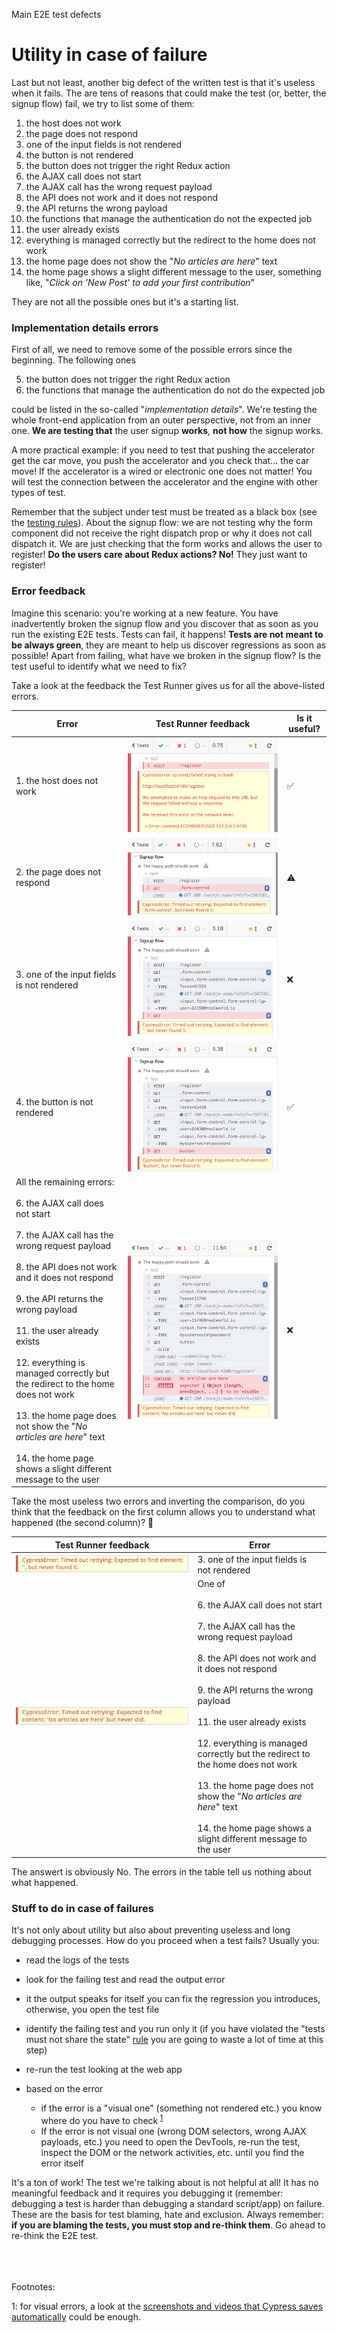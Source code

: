 Main E2E test defects

# Utility in case of failure

Last but not least, another big defect of the written test is that it's useless when it fails. The are tens of reasons that could make the test (or, better, the signup flow) fail, we try to list some of them:

1. the host does not work
2. the page does not respond
3. one of the input fields is not rendered
4. the button is not rendered
5. the button does not trigger the right Redux action
6. the AJAX call does not start
7. the AJAX call has the wrong request payload
8. the API does not work and it does not respond
9. the API returns the wrong payload
10. the functions that manage the authentication do not the expected job
11. the user already exists
12. everything is managed correctly but the redirect to the home does not work
13. the home page does not show the "_No articles are here_" text
14. the home page shows a slight different message to the user, something like, "_Click on 'New Post' to add your first contribution_"

They are not all the possible ones but it's a starting list.

### Implementation details errors

First of all, we need to remove some of the possible errors since the beginning. The following ones

5. the button does not trigger the right Redux action
6. the functions that manage the authentication do not do the expected job

could be listed in the so-called "_implementation details_". We're testing the whole front-end application from an outer perspective, not from an inner one. **We are testing that** the user signup **works**, **not how** the signup works.

A more practical example: if you need to test that pushing the accelerator get the car move, you push the accelerator and you check that... the car move! If the accelerator is a wired or electronic one does not matter! You will test the connection between the accelerator and the engine with other types of test.

Remember that the subject under test must be treated as a black box (see the [testing rules](testing-rules.md)). About the signup flow: we are not testing why the form component did not receive the right dispatch prop or why it does not call dispatch it. We are just checking that the form works and allows the user to register! **Do the users care about Redux actions? No!** They just want to register!

### Error feedback

Imagine this scenario: you're working at a new feature. You have inadvertently broken the signup flow and you discover that as soon as you run the existing E2E tests. Tests can fail, it happens! **Tests are not meant to be always green**, they are meant to help us discover regressions as soon as possible! Apart from failing, what have we broken in the signup flow? Is the test useful to identify what we need to fix?

Take a look at the feedback the Test Runner gives us for all the above-listed errors.

| Error                                                                                                                                                                                                                                                                                                                                                                                                                                                                                                                            | Test Runner feedback                                                        | Is it useful? |
| -------------------------------------------------------------------------------------------------------------------------------------------------------------------------------------------------------------------------------------------------------------------------------------------------------------------------------------------------------------------------------------------------------------------------------------------------------------------------------------------------------------------------------- | --------------------------------------------------------------------------- | ------------- |
| 1. the host does not work                                                                                                                                                                                                                                                                                                                                                                                                                                                                                                        | ![](../assets/images/feedback-in-case-of-failure/1-host-not-work.jpg)       | ✅            |
| 2. the page does not respond                                                                                                                                                                                                                                                                                                                                                                                                                                                                                                     | ![](../assets/images/feedback-in-case-of-failure/2-page-not-respond.jpg)    | ⚠️            |
| 3. one of the input fields is not rendered                                                                                                                                                                                                                                                                                                                                                                                                                                                                                       | ![](../assets/images/feedback-in-case-of-failure/3-input-not-rendered.jpg)  | ❌            |
| 4. the button is not rendered                                                                                                                                                                                                                                                                                                                                                                                                                                                                                                    | ![](../assets/images/feedback-in-case-of-failure/4-button-not-rendered.jpg) | ✅️           |
| All the remaining errors:<br/><br/>6. the AJAX call does not start<br /><br />7. the AJAX call has the wrong request payload<br /><br />8. the API does not work and it does not respond<br /><br />9. the API returns the wrong payload<br /><br />11. the user already exists<br /><br />12. everything is managed correctly but the redirect to the home does not work<br /><br />13. the home page does not show the "_No articles are here_" text<br /><br />14. the home page shows a slight different message to the user | ![](../assets/images/feedback-in-case-of-failure/5-no-ajax-call-etc.jpg)    | ❌            |

Take the most useless two errors and inverting the comparison, do you think that the feedback on the first column allows you to understand what happened (the second column)? 🤔

| Test Runner feedback                                                             | Error                                                                                                                                                                                                                                                                                                                                                                                                                                                                                                          |
| -------------------------------------------------------------------------------- | -------------------------------------------------------------------------------------------------------------------------------------------------------------------------------------------------------------------------------------------------------------------------------------------------------------------------------------------------------------------------------------------------------------------------------------------------------------------------------------------------------------- |
| ![](../assets/images/feedback-in-case-of-failure/3-input-not-rendered-error.jpg) | 3. one of the input fields is not rendered                                                                                                                                                                                                                                                                                                                                                                                                                                                                     |
| ![](../assets/images/feedback-in-case-of-failure/5-no-ajax-call-etc-error.jpg)   | One of <br/><br/>6. the AJAX call does not start<br /><br />7. the AJAX call has the wrong request payload<br /><br />8. the API does not work and it does not respond<br /><br />9. the API returns the wrong payload<br /><br />11. the user already exists<br /><br />12. everything is managed correctly but the redirect to the home does not work<br /><br />13. the home page does not show the "_No articles are here_" text<br /><br />14. the home page shows a slight different message to the user |

The answert is obviously No. The errors in the table tell us nothing about what happened.

### Stuff to do in case of failures

It's not only about utility but also about preventing useless and long debugging processes. How do you proceed when a test fails? Usually you:

- read the logs of the tests

- look for the failing test and read the output error

- it the output speaks for itself you can fix the regression you introduces, otherwise, you open the test file

- identify the failing test and you run only it <!-- TODO: add a link to the page that speaks about the "only" function --> (if you have violated the "tests must not share the state" [rule](testing-rules.md) you are going to waste a lot of time at this step)

- re-run the test looking at the web app

- based on the error

  - if the error is a "visual one" (something not rendered etc.) you know where do you have to check<sup> <a href="#footnote1">1</a></sup>
  - If the error is not visual one (wrong DOM selectors, wrong AJAX payloads, etc.) you need to open the DevTools, re-run the test, inspect the DOM or the network activities, etc. until you find the error itself

It's a ton of work! The test we're talking about is not helpful at all! It has no meaningful feedback and it requires you debugging it (remember: debugging a test is harder than debugging a standard script/app) on failure. These are the basis for test blaming, hate and exclusion. Always remember: **if you are blaming the tests, you must stop and re-think them**. Go ahead to re-think the E2E test.

<br /><br /><br />
Footnotes:

<a id="footnote1">1</a>: for visual errors, a look at the [screenshots and videos that Cypress saves automatically](https://docs.cypress.io/guides/guides/screenshots-and-videos.html#Screenshots) could be enough.

